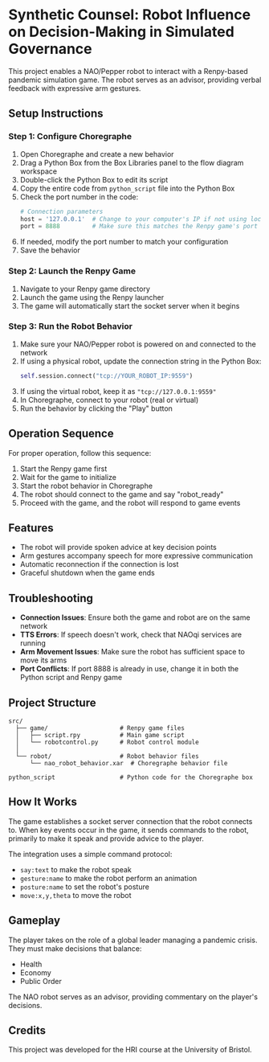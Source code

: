 # Synthetic Counsel: Robot Influence on Decision-Making in Simulated Governance

This project enables a NAO/Pepper robot to interact with a Renpy-based pandemic simulation game. The robot serves as an advisor, providing verbal feedback with expressive arm gestures.

## Setup Instructions

### Step 1: Configure Choregraphe

1. Open Choregraphe and create a new behavior
2. Drag a Python Box from the Box Libraries panel to the flow diagram workspace
3. Double-click the Python Box to edit its script
4. Copy the entire code from `python_script` file into the Python Box
5. Check the port number in the code:
   ```python
   # Connection parameters
   host = '127.0.0.1'  # Change to your computer's IP if not using localhost
   port = 8888         # Make sure this matches the Renpy game's port
   ```
6. If needed, modify the port number to match your configuration
7. Save the behavior

### Step 2: Launch the Renpy Game

1. Navigate to your Renpy game directory
2. Launch the game using the Renpy launcher
3. The game will automatically start the socket server when it begins

### Step 3: Run the Robot Behavior

1. Make sure your NAO/Pepper robot is powered on and connected to the network
2. If using a physical robot, update the connection string in the Python Box:
   ```python
   self.session.connect("tcp://YOUR_ROBOT_IP:9559")
   ```
3. If using the virtual robot, keep it as `"tcp://127.0.0.1:9559"`
4. In Choregraphe, connect to your robot (real or virtual)
5. Run the behavior by clicking the "Play" button

## Operation Sequence

For proper operation, follow this sequence:
1. Start the Renpy game first
2. Wait for the game to initialize
3. Start the robot behavior in Choregraphe
4. The robot should connect to the game and say "robot_ready"
5. Proceed with the game, and the robot will respond to game events

## Features

- The robot will provide spoken advice at key decision points
- Arm gestures accompany speech for more expressive communication
- Automatic reconnection if the connection is lost
- Graceful shutdown when the game ends

## Troubleshooting

- **Connection Issues**: Ensure both the game and robot are on the same network
- **TTS Errors**: If speech doesn't work, check that NAOqi services are running
- **Arm Movement Issues**: Make sure the robot has sufficient space to move its arms
- **Port Conflicts**: If port 8888 is already in use, change it in both the Python script and Renpy game

## Project Structure

```
src/
  ├── game/                    # Renpy game files
  │   ├── script.rpy           # Main game script
  │   └── robotcontrol.py      # Robot control module
  │
  └── robot/                   # Robot behavior files
      └── nao_robot_behavior.xar  # Choregraphe behavior file

python_script                  # Python code for the Choregraphe box
```

## How It Works

The game establishes a socket server connection that the robot connects to. When key events occur in the game, it sends commands to the robot, primarily to make it speak and provide advice to the player.

The integration uses a simple command protocol:
- `say:text` to make the robot speak
- `gesture:name` to make the robot perform an animation
- `posture:name` to set the robot's posture
- `move:x,y,theta` to move the robot

## Gameplay

The player takes on the role of a global leader managing a pandemic crisis. They must make decisions that balance:
- Health
- Economy
- Public Order

The NAO robot serves as an advisor, providing commentary on the player's decisions.

## Credits

This project was developed for the HRI course at the University of Bristol. 